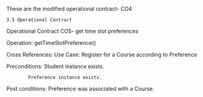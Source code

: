 

These are the modified operational contract- CO4



    3.5 Operational Contract
   
   
   
  
Operational Contract  CO5- get time slot preferences




Operation: getTimeSlotPreference()



Cross References:  Use Case: Register for a Course according to Preference



Preconditions:  Student instance exists.
		
		
			Preference instance exists.
			
			
			
Post conditions: Preference was associated with a Course.
